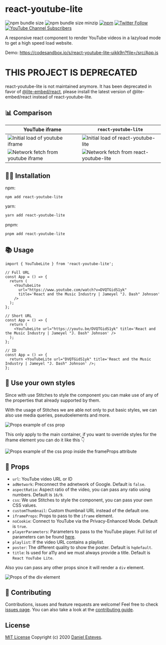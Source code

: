 # react-youtube-lite

![npm bundle size](https://img.shields.io/bundlephobia/min/react-youtube-lite)
![npm bundle size minzip](https://img.shields.io/bundlephobia/minzip/react-youtube-lite)
[![npm](https://img.shields.io/npm/dm/react-youtube-lite?color=blue)](https://www.npmjs.com/package/react-youtube-lite)
[![Twitter Follow](https://img.shields.io/twitter/follow/danestves?style=social)](https://twitter.com/danestves)
[![YouTube Channel Subscribers](https://img.shields.io/youtube/channel/subscribers/UC6YYVDKZC3mu1iB8IOCFqcw?style=social)](https://www.youtube.com/channel/UC6YYVDKZC3mu1iB8IOCFqcw)

A responsive react component to render YouTube videos in a lazyload mode to get a high speed load website.

Demo: https://codesandbox.io/s/react-youtube-lite-uikk9n?file=/src/App.js

# THIS PROJECT IS DEPRECATED
react-youtube-lite is not maintained anymore. It has been deprecated in favor of [@lite-embed/react](https://github.com/danestves/lite-embed), please install the latest version of @lite-embed/react instead of react-youtube-lite.

## 📊 Comparison

| YouTube iframe                                                                                                                              | `react-youtube-lite`                                                                                                                            |
| ------------------------------------------------------------------------------------------------------------------------------------------- | ----------------------------------------------------------------------------------------------------------------------------------------------- |
| ![Initial load of youtube iframe](https://user-images.githubusercontent.com/31737273/156228816-f6f80dff-eaba-443e-9834-785cf8b8fe8c.png)    | ![Initial load of react-youtube-lite](https://user-images.githubusercontent.com/31737273/156228959-7b3a2c8e-8794-40e7-8a76-3baf72771cb1.png)    |
| ![Network fetch from youtube iframe](https://user-images.githubusercontent.com/31737273/156229073-177dd07e-02d2-473e-8416-21d6e10e3179.png) | ![Network fetch from react-youtube-lite](https://user-images.githubusercontent.com/31737273/156229143-a8740655-9628-437c-b86b-de5462456e23.png) |

## 👨‍💻 Installation

npm:

```bash
npm add react-youtube-lite
```

yarn:

```bash
yarn add react-youtube-lite
```

pnpm:

```bash
pnpm add react-youtube-lite
```

## 📚 Usage

```tsx
import { YouTubeLite } from 'react-youtube-lite';

// Full URL
const App = () => {
  return (
    <YouTubeLite
      url="https://www.youtube.com/watch?v=DVQTGidS1yk"
      title='React and the Music Industry | Jameyel "J. Dash" Johnson'
    />
  );
};

// Short URL
const App = () => {
  return (
    <YouTubeLite url="https://youtu.be/DVQTGidS1yk" title='React and the Music Industry | Jameyel "J. Dash" Johnson' />
  );
};

// ID
const App = () => {
  return <YouTubeLite url="DVQTGidS1yk" title='React and the Music Industry | Jameyel "J. Dash" Johnson' />;
};
```

## 🎨 Use your own styles

Since with use Stitches to style the component you can make use of any of the properties that already supported by them.

With the usage of Stitches we are able not only to put basic styles, we can also use media queries, pseudoelements and more.

![Props example of css prop](https://user-images.githubusercontent.com/31737273/156236943-a603c058-341c-4abc-b4b0-bad902423070.png)

This only apply to the main container, if you want to override styles for the iframe element you can do it like this 👇

![Props example of the css prop inside the frameProps attribute](https://user-images.githubusercontent.com/31737273/156237097-e0c2ff11-953e-4f24-9f03-f4f0c210c860.png)

## 📝 Props

- `url`: YouTube video URL or ID
- `adNetwork`: Preconnect the adnetwork of Google. Default is `false`.
- `aspectRatio`: Aspect ratio of the video, you can pass any ratio using numbers. Default is `16/9`.
- `css`: We use Stitches to style the component, you can pass your own CSS values.
- `customThumbnail`: Custom thumbnail URL instead of the default one.
- `iframeProps`: Props to pass to the `iframe` element.
- `noCookie`: Connect to YouTube via the Privacy-Enhanced Mode. Default is `true`.
- `playerParameters`: Parameters to pass to the YouTube player. Full list of parameters can be found [here](https://developers.google.com/youtube/player_parameters#Parameters).
- `playlist`: If the video URL contains a playlist.
- `poster`: The different quality to show the poster. Default is `hqdefault`.
- `title`: Is used for a11y and we must always provide a title. Default is `React YouTube Lite`.

Also you can pass any other props since it will render a `div` element.

![Props of the div element](https://user-images.githubusercontent.com/31737273/156236772-d1944667-ad51-4c87-9bac-6e275e883af2.png)

## 🤝 Contributing

Contributions, issues and feature requests are welcome!
Feel free to check [issues page](https://github.com/danestves/react-youtube-lite/issues). You can also take a look at the [contributing guide](https://github.com/danestves/react-youtube-lite/blob/main/CONTRIBUTING.md).

## License

[MIT License](LICENSE) Copyright (c) 2020 [Daniel Esteves](https://danestves.com/).
